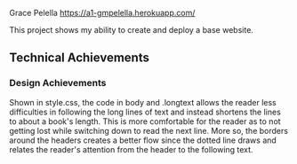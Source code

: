Grace Pelella
https://a1-gmpelella.herokuapp.com/

This project shows my ability to create and deploy a base website.

## Technical Achievements


### Design Achievements
Shown in style.css, the code in body and .longtext allows the reader less
difficulties in following the long lines of text and instead shortens the
lines to about a book's length. This is more comfortable for the reader as
to not getting lost while switching down to read the next line. More so,
the borders around the headers creates a better flow since the dotted line
draws and relates the reader's attention from the header to the following text.
